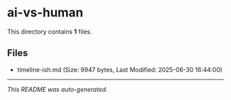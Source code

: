 # ai-vs-human

This directory contains **1** files.

## Files

- timeline-ish.md (Size: 9947 bytes, Last Modified: 2025-06-30 16:44:00)

---
*This README was auto-generated.*
